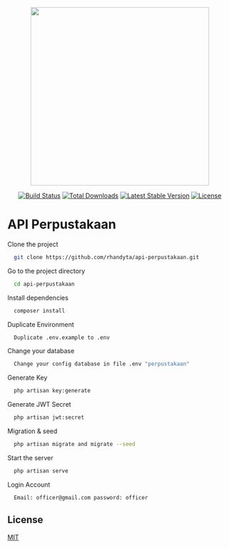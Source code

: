 <p align="center"><a href="https://laravel.com" target="_blank"><img src="https://raw.githubusercontent.com/laravel/art/master/logo-lockup/5%20SVG/2%20CMYK/1%20Full%20Color/laravel-logolockup-cmyk-red.svg" width="400"></a></p>

<p align="center">
<a href="https://travis-ci.org/laravel/framework"><img src="https://travis-ci.org/laravel/framework.svg" alt="Build Status"></a>
<a href="https://packagist.org/packages/laravel/framework"><img src="https://img.shields.io/packagist/dt/laravel/framework" alt="Total Downloads"></a>
<a href="https://packagist.org/packages/laravel/framework"><img src="https://img.shields.io/packagist/v/laravel/framework" alt="Latest Stable Version"></a>
<a href="https://packagist.org/packages/laravel/framework"><img src="https://img.shields.io/packagist/l/laravel/framework" alt="License"></a>
</p>

# API Perpustakaan

Clone the project

```bash
  git clone https://github.com/rhandyta/api-perpustakaan.git
```

Go to the project directory

```bash
  cd api-perpustakaan
```

Install dependencies

```bash
  composer install
```

Duplicate Environment

```bash
  Duplicate .env.example to .env
```

Change your database

```bash
  Change your config database in file .env "perpustakaan"
```

Generate Key
```bash
  php artisan key:generate
```

Generate JWT Secret
```bash
  php artisan jwt:secret
```

Migration & seed
```bash
  php artisan migrate and migrate --seed
```

Start the server

```bash
  php artisan serve
```

Login Account

```bash
  Email: officer@gmail.com password: officer
```

## License

[MIT](https://choosealicense.com/licenses/mit/)

